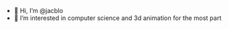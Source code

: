 - 👋 Hi, I’m @jacblo
- 👀 I’m interested in computer science and 3d animation for the most part

<!---
jacblo/jacblo is a ✨ special ✨ repository because its `README.md` (this file) appears on your GitHub profile.
You can click the Preview link to take a look at your changes.
--->
